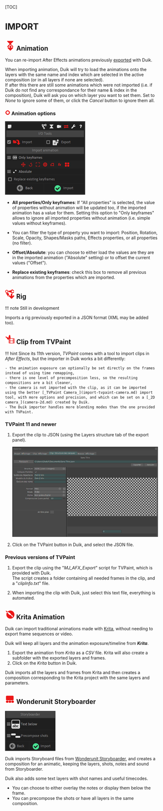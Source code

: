 [TOC]
# IMPORT

## ![Import anim Icon](img\duik-icons\importanim-icon-r.png) Animation

You can re-import After Effects animations previously [exported](../Export/#Animation) with Duik.

When importing animation, Duik will try to load the animations onto the layers with the same name and index which are selected in the active composition (or in all layers if none are selected).  
If after this there are still some animations which were not imported (i.e. if Duik do not find any correspondance for their name & index in the composition), Duik will ask you on which layer you want to set them. Set to *None* to ignore some of them, or click the *Cancel* button to ignore them all.

### ![Import anim optn](img\duik-icons\circle-little_r.png) Animation options

![Import Anim optn ](img\duik-screenshots\S-IOTools\Import\ImportAnimation-optn.PNG)

- **All properties/Only keyframes**: If "All properties" is selected, the value of properties without animation will be updated too, if the imported animation has a value for them. Setting this option to "Only keyframes" allows to ignore all imported properties without animation (i.e. simple values without keyframes).

- You can filter the type of property you want to import: Position, Rotation, Scale, Opacity, Shapes/Masks paths, Effects properties, or all properties (no filter).

- **Offset/Absolute**: you can choose to either load the values are they are in the imported animation ("Absolute" setting) or to offset the current values ("Offset").

- **Replace existing keyframes**: check this box to remove all previous animations from the properties which are imported.

## ![Import rig Icon](img\duik-icons\importrig-icon-r.png) Rig

!!! note
    Still in development

Imports a rig previously exported in a JSON format (XML may be added too).

## ![Import tvp Icon](img\duik-icons\importTVP-icon-r.png) Clip from TVPaint

!!! hint
    Since its 11th version, _TVPaint_ comes with a tool to import clips in _After Effects_, but the importer in Duik works a bit differently:

    - the animation exposure can optionally be set directly on the frames instead of using time remapping,  
    - there is one level of precomposition less, so the resulting compositions are a bit cleaner,  
    - the camera is not imported with the clip, as it can be imported using the better [_TVPaint Camera_](import-tvpaint-camera.md) import tool, with more options and precision, and which can be set on a [_2D camera_](camera-2d.md) created by Duik.
    - The Duik importer handles more blending modes than the one provided with TVPaint.

### TVPaint 11 and newer

1. Export the clip to JSON (using the Layers structure tab of the export panel).

    ![TVPaint export panel](img/tvpaint/export-layer-structure.PNG)

2. Click on the TVPaint button in Duik, and select the JSON file.

### Previous versions of TVPaint

1. Export the clip using the "*MJ_AFX_Export*" script for TVPaint, which is provided with Duik.  
The script creates a folder containing all needed frames in the clip, and a "*clipInfo.txt*" file.

2. When importing the clip with Duik, just select this text file, everything is automated.

## ![Import krita Icon](img\duik-icons\krita-icon-r.png) Krita Animation

Duik can import traditional animations made with [Krita](http://krita.org), without needing to export frame sequences or video.

Duik will keep all layers and the animation exposure/timeline from ***Krita***.

1. Export the animation from *Krita* as a *CSV* file. Krita will also create a subfolder with the exported layers and frames.
2. Click on the *Krita* button in Duik.

Duik imports all the layers and frames from Krita and then creates a composition corresponding to the Krita project with the same layers and parameters.

## ![Import storyboard Icon](img\duik-icons\storyboard-icon-r.png) Wonderunit Storyboarder

![Import storyboard ](img\duik-screenshots\S-IOTools\Import\ImportStoryboard-panels.png)

Duik imports Storyboard files from [Wonderunit Storyboarder](https://wonderunit.com/storyboarder/), and creates a composition for an animatic, keeping the layers, shots, notes and sound from Storyboarder.

Duik also adds some text layers with shot names and useful timecodes.

- You can choose to either overlay the notes or display them below the frame.
- You can precompose the shots or have all layers in the same composition.
